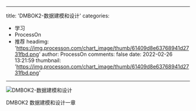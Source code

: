 
---
title: 'DMBOK2-数据建模和设计'
categories: 
 - 学习
 - ProcessOn
 - 推荐
headimg: 'https://img.processon.com/chart_image/thumb/61409d8e63768941d2731fbd.png'
author: ProcessOn
comments: false
date: 2022-02-26 13:21:59
thumbnail: 'https://img.processon.com/chart_image/thumb/61409d8e63768941d2731fbd.png'
---

<div>   
<img class="thumb" alt="DMBOK2-数据建模和设计" src="https://img.processon.com/chart_image/thumb/61409d8e63768941d2731fbd.png" referrerpolicy="no-referrer">
<p>DMBOK2 数据建模和设计一章</p>  
</div>
            